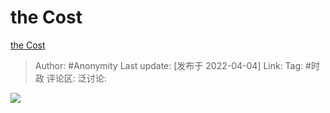 #  the Cost
[the Cost](https://zhuanlan.zhihu.com/p/492800664)

> Author: #Anonymity
> Last update: [发布于 2022-04-04]
> Link:
> Tag: #时政
> 评论区:
> 泛讨论:

![](https://pic3.zhimg.com/v2-13e1615ee14d6437515e24daa68d577a_b.jpg)
